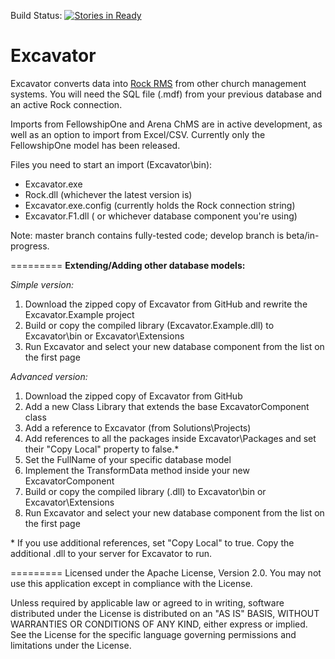 Build Status: [![Stories in Ready](https://badge.waffle.io/newspring/excavator.png?label=ready&title=Ready)](https://waffle.io/newspring/excavator)

<b>Excavator</b>
=========

Excavator converts data into [Rock RMS](http://www.rockrms.com/) from other church management systems.  You will need the SQL file (.mdf) from your previous database and an active Rock connection.

Imports from FellowshipOne and Arena ChMS are in active development, as well as an option to import from Excel/CSV.  Currently only the FellowshipOne model has been released.

Files you need to start an import (Excavator\bin):
- Excavator.exe
- Rock.dll (whichever the latest version is)
- Excavator.exe.config (currently holds the Rock connection string)
- Excavator.F1.dll ( or whichever database component you're using)

Note: master branch contains fully-tested code; develop branch is beta/in-progress.

=========
<b>Extending/Adding other database models:</b>

<i>Simple version:</i><br>
1.  Download the zipped copy of Excavator from GitHub and rewrite the Excavator.Example project<br>
2.  Build or copy the compiled library (Excavator.Example.dll) to Excavator\bin or Excavator\Extensions<br>
3.  Run Excavator and select your new database component from the list on the first page<br>

<i>Advanced version:</i><br>
1.  Download the zipped copy of Excavator from GitHub <br>
2.  Add a new Class Library that extends the base ExcavatorComponent class<br>
3.  Add a reference to Excavator (from Solutions\Projects)<br>
4.  Add references to all the packages inside Excavator\Packages and set their "Copy Local" property to false.*<br>
5.  Set the FullName of your specific database model <br>
6.  Implement the TransformData method inside your new ExcavatorComponent<br>
7.  Build or copy the compiled library (.dll) to Excavator\bin or Excavator\Extensions<br>
8.  Run Excavator and select your new database component from the list on the first page<br>

\* If you use additional references, set "Copy Local" to true.  Copy the additional .dll to your server for Excavator to run.

=========
Licensed under the Apache License, Version 2.0. You may not use this application except in compliance with the License.

Unless required by applicable law or agreed to in writing, software distributed under the License is distributed on an "AS IS" BASIS, WITHOUT WARRANTIES OR CONDITIONS OF ANY KIND, either express or implied. See the License for the specific language governing permissions and limitations under the License.
